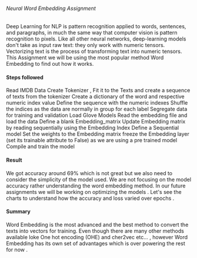 ###### Neural Word Embedding Assignment

Deep Learning for NLP is pattern recognition applied to words, sentences, and paragraphs, in much the same way that computer vision is pattern recognition to pixels. Like all other neural networks, deep-learning models don't take as input raw text: they only work with numeric tensors. Vectorizing text is the process of transforming text into numeric tensors. This Assignment we will be using the most popular method Word Embedding to find out how it works.

#### Steps followed

Read IMDB Data Create Tokenizer , Fit it to the Texts and create a sequence of texts from the tokenizer Create a dictionary of the word and respective numeric index value Define the sequence with the numeric indexes Shuffle the indices as the data are normally in group for each label Segregate data for training and validation Load Glove Models Read the embedding file and load the data Define a blank Embedding_matrix Update Embedding matrix by reading sequentially using the Embedding Index Define a Sequential model Set the weights to the Embedding matrix freeze the Embedding layer (set its trainable attribute to False) as we are using a pre trained model Compile and train the model

#### Result

We got accuracy around 69% which is not great but we also need to consider the simplicity of the model used. We are not focusing on the model accuracy rather understanding the word embedding method. In our future assignments we will be working on optimizing the models . Let's see the charts to understand how the accuracy and loss varied over epochs .

 

#### Summary

Word Embedding is the most advanced and the best method to convert the texts into vectors for training. Even though there are many other methods available loke One hot encoding (OHE) and cher2vec etc... , however Word Embedding has its own set of advantages which is over powering the rest for now .